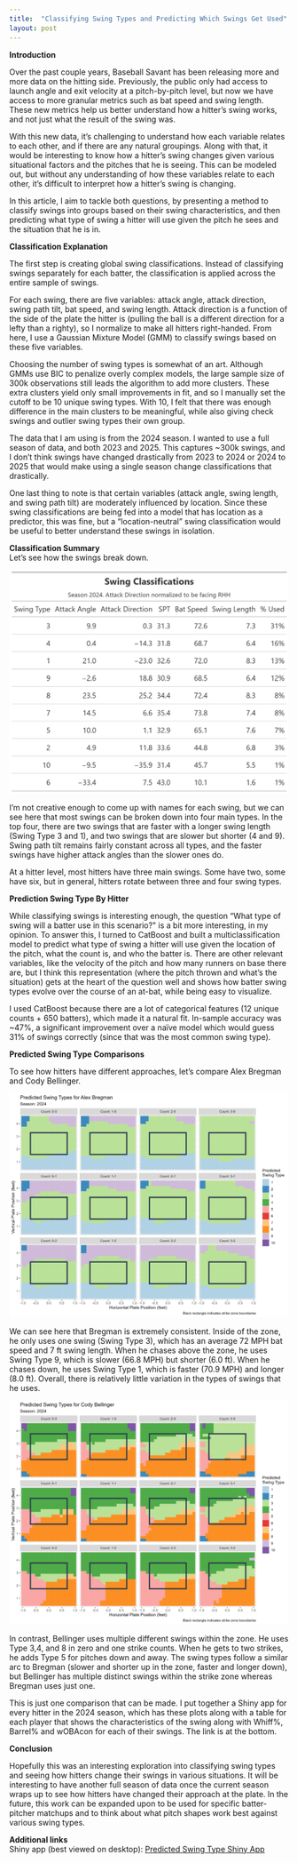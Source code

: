 ```yaml
---
title:  "Classifying Swing Types and Predicting Which Swings Get Used"
layout: post
---
```

**Introduction**  

Over the past couple years, Baseball Savant has been releasing more and more data on the hitting side. Previously, the public only had access to launch angle and exit velocity at a pitch-by-pitch level, but now we have access to more granular metrics such as bat speed and swing length. These new metrics help us better understand how a hitter’s swing works, and not just what the result of the swing was.  

With this new data, it’s challenging to understand how each variable relates to each other, and if there are any natural groupings. Along with that, it would be interesting to know how a hitter’s swing changes given various situational factors and the pitches that he is seeing. This can be modeled out, but without any understanding of how these variables relate to each other, it’s difficult to interpret how a hitter’s swing is changing.  

In this article, I aim to tackle both questions, by presenting a method to classify swings into groups based on their swing characteristics, and then predicting what type of swing a hitter will use given the pitch he sees and the situation that he is in.  

**Classification Explanation**  

The first step is creating global swing classifications. Instead of classifying swings separately for each batter, the classification is applied across the entire sample of swings.  

For each swing, there are five variables: attack angle, attack direction, swing path tilt, bat speed, and swing length. Attack direction is a function of the side of the plate the hitter is (pulling the ball is a different direction for a lefty than a righty), so I normalize to make all hitters right-handed. From here, I use a Gaussian Mixture Model (GMM) to classify swings based on these five variables.  

Choosing the number of swing types is somewhat of an art. Although GMMs use BIC to penalize overly complex models, the large sample size of 300k observations still leads the algorithm to add more clusters. These extra clusters yield only small improvements in fit, and so I manually set the cutoff to be 10 unique swing types. With 10, I felt that there was enough difference in the main clusters to be meaningful, while also giving check swings and outlier swing types their own group.  

The data that I am using is from the 2024 season. I wanted to use a full season of data, and both 2023 and 2025. This captures ~300k swings, and I don’t think swings have changed drastically from 2023 to 2024 or 2024 to 2025 that would make using a single season change classifications that drastically.  

One last thing to note is that certain variables (attack angle, swing length, and swing path tilt) are moderately influenced by location. Since these swing classifications are being fed into a model that has location as a predictor, this was fine, but a “location-neutral” swing classification would be useful to better understand these swings in isolation.  

**Classification Summary**  
Let’s see how the swings break down.  

![](/assets/photos/swing_classifications.png)    

I’m not creative enough to come up with names for each swing, but we can see here that most swings can be broken down into four main types. In the top four, there are two swings that are faster with a longer swing length (Swing Type 3 and 1), and two swings that are slower but shorter (4 and 9). Swing path tilt remains fairly constant across all types, and the faster swings have higher attack angles than the slower ones do.  

At a hitter level, most hitters have three main swings. Some have two, some have six, but in general, hitters rotate between three and four swing types.  

**Prediction Swing Type By Hitter**  

While classifying swings is interesting enough, the question “What type of swing will a batter use in this scenario?" is a bit more interesting, in my opinion. To answer this, I turned to CatBoost and built a multiclassification model to predict what type of swing a hitter will use given the location of the pitch, what the count is, and who the batter is. There are other relevant variables, like the velocity of the pitch and how many runners on base there are, but I think this representation (where the pitch thrown and what’s the situation) gets at the heart of the question well and shows how batter swing types evolve over the course of an at-bat, while being easy to visualize.

I used CatBoost because there are a lot of categorical features (12 unique counts + 650 batters), which made it a natural fit. In-sample accuracy was ~47%, a significant improvement over a naïve model which would guess 31% of swings correctly (since that was the most common swing type).  

**Predicted Swing Type Comparisons**  

To see how hitters have different approaches, let’s compare Alex Bregman and Cody Bellinger.

![](/assets/photos/bregman_plot.png)     

We can see here that Bregman is extremely consistent. Inside of the zone, he only uses one swing (Swing Type 3), which has an average 72 MPH bat speed and 7 ft swing length. When he chases above the zone, he uses Swing Type 9, which is slower (66.8 MPH) but shorter (6.0 ft). When he chases down, he uses Swing Type 1, which is faster (70.9 MPH) and longer (8.0 ft). Overall, there is relatively little variation in the types of swings that he uses.  

![](/assets/photos/bellinger_plot.png)  

In contrast, Bellinger uses multiple different swings within the zone. He uses Type 3,4, and 8 in zero and one strike counts. When he gets to two strikes, he adds Type 5 for pitches down and away. The swing types follow a similar arc to Bregman (slower and shorter up in the zone, faster and longer down), but Bellinger has multiple distinct swings within the strike zone whereas Bregman uses just one.    

This is just one comparison that can be made. I put together a Shiny app for every hitter in the 2024 season, which has these plots along with a table for each player that shows the characteristics of the swing along with Whiff%, Barrel% and wOBAcon for each of their swings. The link is at the bottom.  

**Conclusion**  

Hopefully this was an interesting exploration into classifying swing types and seeing how hitters change their swings in various situations. It will be interesting to have another full season of data once the current season wraps up to see how hitters have changed their approach at the plate. In the future, this work can be expanded upon to be used for specific batter-pitcher matchups and to think about what pitch shapes work best against various swing types.  

**Additional links**  
Shiny app (best viewed on desktop): [Predicted Swing Type Shiny App](https://david-gerth.shinyapps.io/predicted-swing-type/)



